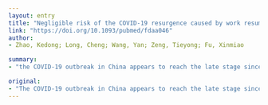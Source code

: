 ```yaml
---
layout: entry
title: "Negligible risk of the COVID-19 resurgence caused by work resuming in China (outside Hubei): a statistical probability study"
link: "https://doi.org/10.1093/pubmed/fdaa046"
author:
- Zhao, Kedong; Long, Cheng; Wang, Yan; Zeng, Tieyong; Fu, Xinmiao

summary:
- "the COVID-19 outbreak in China appears to reach the late stage since late March 2020. Risk assessment for such economic restoration is of significance. Our work may inform provincial governments to make risk level-based, differentiated control measures. We estimated the probability of the outbreak caused by work resuming in typical provinces/cities and found that such probability is very limited (&amp;lt;5% for all the regions except Beijing) Risk assessment is of importance."

original:
- "The COVID-19 outbreak in China appears to reach the late stage since late March 2020, and a stepwise restoration of economic operations is implemented. Risk assessment for such economic restoration is of significance. Here, we estimated the probability of COVID-19 resurgence caused by work resuming in typical provinces/cities and found that such probability is very limited (&amp;lt;5% for all the regions except Beijing). Our work may inform provincial governments to make risk level-based, differentiated control measures."
---
```


